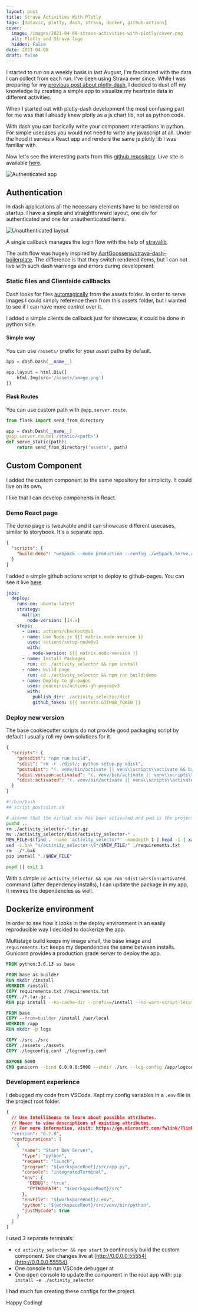 ```yaml
---
layout: post
title: Strava Activities With Plotly
tags: [dataviz, plotly, dash, strava, docker, github-actions]
cover:
  image: /images/2021-04-08-strava-activities-with-plotly/cover.png
  alt: Plotly and Strava logo
  hidden: False
date: 2021-04-08
draft: false
---
```


I started to run on a weekly basis in last August, I'm fascinated with the data I can collect from each run.
I've been using Strava ever since.
While I was preparing for my [previous post about plotly-dash](/posts/2021/04/05/plotly-dash-development-tips/),
I decided to dust off my knowledge by creating a simple app to visualize my heartrate data in different activities.

<!--more-->

When I started out with plotly-dash development the most confusing part for me was
that I already knew plotly as a js chart lib, not as python code.

With dash you can basically write your component interactions in python.
For simple usecases you would not need to write any javascript at all.
Under the hood it serves a React app and renders the same js plotly lib I was familiar with.

Now let's see the interesting parts from this [github repository](https://github.com/budavariam/activity-visualizer).
Live site is available [here](https://activity-visualizer.herokuapp.com/).

![Authenticated app](/images/2021-04-08-strava-activities-with-plotly/dash-app.png)

## Authentication

In dash applications all the necessary elements have to be rendered on startup.
I have a simple and straightforward layout, one div for authenticated and one for unauthenticated items.

![Unauthenticated layout](/images/2021-04-08-strava-activities-with-plotly/unauthenticated-app.png)

A single callback manages the login flow with the help of [stravalib](https://pythonhosted.org/stravalib/).

The auth flow was hugely inspired by [AartGoossens/strava-dash-boilerplate](https://github.com/AartGoossens/strava-dash-boilerplate).
The difference is that they switch rendered items, but I can not live with such dash warnings and errors during development.

### Static files and Clientside callbacks

Dash looks for files [automagically](https://dash.plotly.com/external-resources) from the assets folder.
In order to serve images I could simply reference them from this assets folder, but I wanted to see if I can have more control over it.

I added a simple clientside callback just for showcase, it could be done in python side.

#### Simple way

You can use `/assets/` prefix for your asset paths by default.

```py
app = dash.Dash(__name__)

app.layout = html.Div([
    html.Img(src='/assets/image.png')
])
```

#### Flask Routes

You can use custom path with `@app.server.route`.

```py
from flask import send_from_directory

app = dash.Dash(__name__)
@app.server.route('/static/<path>')
def serve_static(path):
    return send_from_directory('assets', path)
```

## Custom Component

I added the custom component to the same repository for simplicity. It could live on its own.

I like that I can develop components in React.

### Demo React page

The demo page is tweakable and it can showcase different usecases, similar to storybook. It's a separate app.

```json
{
  "scripts": {
    "build:demo": "webpack --mode production --config ./webpack.serve.config.js"
  }
}
```

I added a simple github actions script to deploy to github-pages. You can see it live [here](https://budavariam.github.io/activity-visualizer/).

```yml
jobs:
  deploy:
    runs-on: ubuntu-latest
    strategy:
      matrix:
        node-version: [14.x]
    steps:
      - uses: actions/checkout@v1
      - name: Use Node.js ${{ matrix.node-version }}
        uses: actions/setup-node@v1
        with:
          node-version: ${{ matrix.node-version }}
      - name: Install Packages
        run: cd ./activity_selector && npm install
      - name: Build page
        run: cd ./activity_selector && npm run build:demo
      - name: Deploy to gh-pages
        uses: peaceiris/actions-gh-pages@v3
        with:
          publish_dir: ./activity_selector/dist
          github_token: ${{ secrets.GITHUB_TOKEN }}
```

### Deploy new version

The base cookiecutter scripts do not provide good packaging script by default I usually roll my own solutions for it.

```json
{
  "scripts": {
    "presdist": "npm run build",
    "sdist": "rm -r ./dist/; python setup.py sdist",
    "postsdist": "(. venv/bin/activate || venv\\scripts\\activate && bash ./script_postsdist.sh)",
    "sdist:version:activated": "(. venv/bin/activate || venv\\scripts\\activate && npm version patch && npm run sdist)",
    "sdist:activated": "(. venv/bin/activate || venv\\scripts\\activate && npm run sdist)"
  }
}
```

```bash
#!/bin/bash
## script_postsdist.sh

# assume that the virtual env has been activated and pwd is the project root directory
pushd ..
rm ./activity_selector-*.tar.gz
mv ./activity_selector/dist/activity_selector-* .
NEW_FILE=$(find . -name 'activity_selector*' -maxdepth 1 | head -1 | xargs basename)
sed -i.bak "s/activity_selector-\S*/$NEW_FILE/" ./requirements.txt
rm  ./*.bak
pip install "./$NEW_FILE"

popd || exit 1
```

With a simple `cd activity_selector && npm run sdist:version:activated` command (after dependency installs),
I can update the package in my app, it rewires the dependencies as well.

## Dockerize environment

In order to see how it looks in the deploy environment in an easily reproducible way I decided to dockerize the app.

Multistage build keeps my image small, the base image and `requirements.txt` keeps my dependencies the same between installs.
Gunicorn provides a production grade server to deploy the app.

```dockerfile
FROM python:3.6.13 as base

FROM base as builder
RUN mkdir /install
WORKDIR /install
COPY requirements.txt /requirements.txt
COPY ./*.tar.gz .
RUN pip install --no-cache-dir --prefix=/install --no-warn-script-location -r /requirements.txt

FROM base
COPY --from=builder /install /usr/local
WORKDIR /app
RUN mkdir -p logs

COPY ./src ./src
COPY ./assets ./assets
COPY ./logconfig.conf ./logconfig.conf

EXPOSE 5000
CMD gunicorn --bind 0.0.0.0:5000 --chdir ./src --log-config /app/logconfig.conf app:server
```

### Development experience

I debugged my code from VSCode. Kept my config variables in a `.env` file in the project root folder.

```json
{
  // Use IntelliSense to learn about possible attributes.
  // Hover to view descriptions of existing attributes.
  // For more information, visit: https://go.microsoft.com/fwlink/?linkid=830387
  "version": "0.2.0",
  "configurations": [
    {
      "name": "Start Dev Server",
      "type": "python",
      "request": "launch",
      "program": "${workspaceRoot}/src/app.py",
      "console": "integratedTerminal",
      "env": {
        "DEBUG": "true",
        "PYTHONPATH": "${workspaceRoot}/src"
      },
      "envFile": "${workspaceRoot}/.env",
      "python": "${workspaceRoot}/src/venv/bin/python",
      "justMyCode": true
    }
  ]
}
```

I used 3 separate terminals:

- `cd activity_selector && npm start` to continously build the custom component.
  See changes live at [http://0.0.0.0:55554](http://0.0.0.0:55554).
- One console to run VSCode debugger at
- One open console to update the component in the root app with: `pip install -e ./activity_selector`

I had much fun creating these configs for the project.

Happy Coding!
